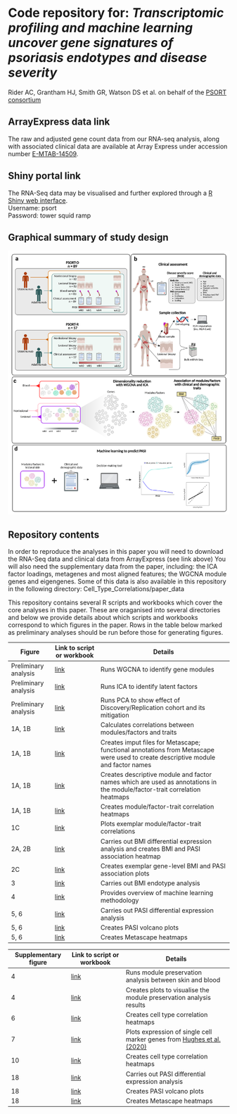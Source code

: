 # Code repository for: *Transcriptomic profiling and machine learning uncover gene signatures of psoriasis endotypes and disease severity*
Rider AC, Grantham HJ, Smith GR, Watson DS et al. on behalf of the [PSORT consortium](http://www.psort.org.uk/)
## ArrayExpress data link
The raw and adjusted gene count data from our RNA-seq analysis, along with associated clinical data are available at Array Express under accession number [E-MTAB-14509](https://www.ebi.ac.uk/biostudies/arrayexpress/studies?query=E-MTAB-14509).
## Shiny portal link
The RNA-Seq data may be visualised and further explored through a [R Shiny web interface](https://shiny-whri-c4tb.hpc.qmul.ac.uk/psort/).  
Username: psort  
Password: tower squid ramp
##  Graphical summary of study design 
<img src='./Images/PSORT schematic 01-07-25 cropped.png'>  

## Repository contents
In order to reproduce the analyses in this paper you will need to download the RNA-Seq data and clinical data from ArrayExpress (see link above) You will also need the supplementary data from the paper, including: the ICA factor loadings, metagenes and most aligned features; the WGCNA module genes and eigengenes. Some of this data is also available in this repository in the following directory: Cell_Type_Correlations/paper_data

This repository contains several R scripts and workbooks which cover the core analyses in this paper. These are oraganised into several directories and below we provide details about which scripts and workbooks correspond to which figures in the paper. Rows in the table below marked as preliminary analyses should be run before those for generating figures.

| Figure | Link to script or workbook | Details |
|------------------|---------------------------|---------------------------|
| Preliminary analysis | [link](/WGCNA/01_Module_identification.md) | Runs WGCNA to identify gene modules|
| Preliminary analysis | [link](/Factor_analysis/factor_analysis.md) | Runs ICA to identify latent factors |
| Preliminary analysis | [link](/Exploratory_analysis/01_4_DRpca.md) | Runs PCA to show effect of Discovery/Replication cohort and its mitigation |
| 1A, 1B | [link](/WGCNA/03_Get_disease_and_disease_severity_correlations.md) | Calculates correlations between modules/factors and traits |
| 1A, 1B | [link](/WGCNA/04_Metascape_inputs.md) | Creates imput files for Metascape; functional annotations from Metascape were used to create descriptive module and factor names |
| 1A, 1B | [link](/WGCNA/05_Module_factor_names.R) | Creates descriptive module and factor names which are used as annotations in the module/factor-trait correlation heatmaps |
| 1A, 1B | [link](/WGCNA/06_Trait_correlation_heatmaps.md) | Creates module/factor-trait correlation heatmaps |
| 1C | [link](/WGCNA/07_Trait_correlation_plots.md) | Plots exemplar module/factor-trait correlations |
| 2A, 2B | [link](/Factor_analysis/factor_analysis.md) | Carries out BMI differential expression analysis and creates BMI and PASI association heatmap |
| 2C | [link](/WGCNA/08_Gene-level_trait_correlation_plots.R) | Creates exemplar gene-level BMI and PASI association plots |
| 3 | [link](/Factor_analysis/factor_analysis.md) | Carries out BMI endotype analysis |
| 4 | [link](Machine_learning/Example_Gaussian_process_regression_using_RNA_eigengene_modules.ipynb) | Provides overview of machine learning methodology |
| 5, 6 | [link](/PASI_differential_expression_analysis/02_5_2_dea_DR_bdrug.md) | Carries out PASI differential expression analysis |
| 5, 6 | [link](/PASI_differential_expression_analysis/02_5_6_mod_fact_col_vp.md) | Creates PASI volcano plots |
| 5, 6 | [link](/PASI_differential_expression_analysis/02_5_5_mod_fact_col_hm.md) | Creates Metascape heatmaps |

| Supplementary figure | Link to script or workbook | Details |
|------------------|---------------------------|---------------------------|
| 4 | [link](/WGCNA/10_Module_preservation_analysis.R) | Runs module preservation analysis between skin and blood |
| 4 | [link](/WGCNA/11_Module_preservation_plots.md) | Creates plots to visualise the module preservation analysis results |
| 6 | [link](/Cell_Type_Correlations/01_correlation_heatmaps.md) | Creates cell type correlation heatmaps |
| 7 | [link](/WGCNA/09_Broad_single_cell_heatmaps.md) | Plots expression of single cell marker genes from [Hughes et al. (2020)](https://www.sciencedirect.com/science/article/pii/S107476132030409X?via%3Dihub) |
| 10 | [link](/Cell_Type_Correlations/01_correlation_heatmaps.md) | Creates cell type correlation heatmaps |
| 18 | [link](/PASI_differential_expression_analysis/02_5_2_dea_DR_bdrug.md) | Carries out PASI differential expression analysis |
| 18 | [link](/PASI_differential_expression_analysis/02_5_6_mod_fact_col_vp.md) | Creates PASI volcano plots |
| 18 | [link](/PASI_differential_expression_analysis/02_5_5_mod_fact_col_hm.md) | Creates Metascape heatmaps |
